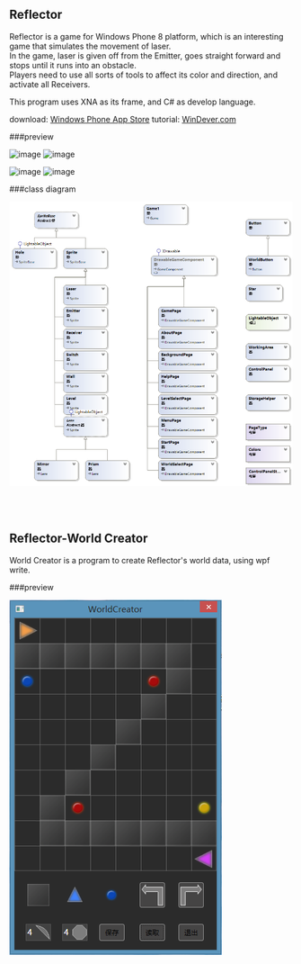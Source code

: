 Reflector
-----------

Reflector is a game for Windows Phone 8 platform, which is an interesting game that simulates the movement of laser. <br>
In the game, laser is given off from the Emitter, goes straight forward and stops until it runs into an obstacle. <br>
Players need to use all sorts of tools to affect its color and direction, and activate all Receivers. <br>

This program uses XNA as its frame, and C# as develop language. 

download: [Windows Phone App Store](http://www.windowsphone.com/zh-cn/store/app/reflector/df56136f-292f-4719-a0a2-76dd1b1144b8)
tutorial: [WinDever.com](http://bbs.windever.com/thread-7323-1-1.html)

###preview

![image](http://cdn.marketplaceimages.windowsphone.com/v8/images/e70eab9f-65ac-4d2f-bbcd-d1ae6e5f0154)
![image](http://cdn.marketplaceimages.windowsphone.com/v8/images/c52a0d56-3c46-45f7-8174-067cefa46677)

![image](http://cdn.marketplaceimages.windowsphone.com/v8/images/b7ad949d-e8eb-49b7-9d73-f8975b423361)
![image](http://cdn.marketplaceimages.windowsphone.com/v8/images/dbcf23d0-5632-4230-8ae8-10b110c0d490)

###class diagram

![image](https://github.com/rugbbyli/Reflector/blob/master/Imgs/ClassDiagram.png)

<br><br>

Reflector-World Creator
-----------

World Creator is a program to create Reflector's world data, using wpf write.

###preview

![image](https://github.com/rugbbyli/Reflector/blob/master/Imgs/wc.png)
